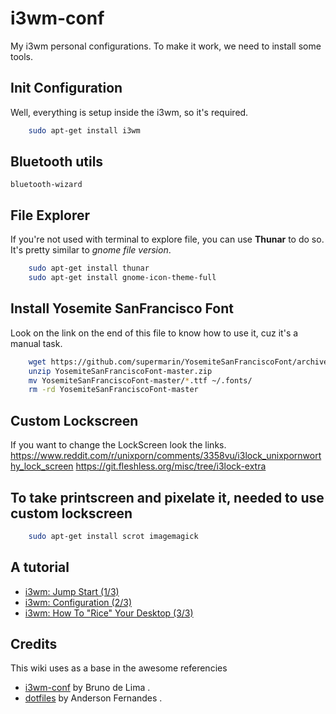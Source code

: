 # i3wm-conf
My i3wm personal configurations. 
To make it work, we need to install some tools.

## Init Configuration
Well, everything is setup inside the i3wm, so it's required.

```bash
    sudo apt-get install i3wm
```

## Bluetooth utils
`bluetooth-wizard`


## File Explorer
If you're not used with terminal to explore file, you can use **Thunar** to do so.
It's pretty similar to *gnome file version*.
```bash
    sudo apt-get install thunar
    sudo apt-get install gnome-icon-theme-full
```

## Install Yosemite SanFrancisco Font
Look on the link on the end of this file to know how to use it, cuz it's a manual task.
```bash
    wget https://github.com/supermarin/YosemiteSanFranciscoFont/archive/master.zip
    unzip YosemiteSanFranciscoFont-master.zip
    mv YosemiteSanFranciscoFont-master/*.ttf ~/.fonts/
    rm -rd YosemiteSanFranciscoFont-master
```


## Custom Lockscreen
If you want to change the LockScreen look the links.
https://www.reddit.com/r/unixporn/comments/3358vu/i3lock_unixpornworthy_lock_screen
https://git.fleshless.org/misc/tree/i3lock-extra

## To take printscreen and pixelate it, needed to use custom lockscreen
```bash
    sudo apt-get install scrot imagemagick
```

## A tutorial
* [i3wm: Jump Start (1/3)](https://www.youtube.com/watch?v=j1I63wGcvU4)
* [i3wm: Configuration (2/3)](https://www.youtube.com/watch?v=8-S0cWnLBKg)
* [i3wm: How To "Rice" Your Desktop (3/3)](https://www.youtube.com/watch?v=ARKIwOlazKI)

## Credits

This wiki uses as a base in the awesome referencies
- [i3wm-conf](https://github.com/brunodles/i3wm-conf) by Bruno de Lima .
- [dotfiles](https://github.com/andersonfernandes/dotfiles) by Anderson Fernandes .
